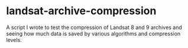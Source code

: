 # landsat-archive-compression
A script I wrote to test the compression of Landsat 8 and 9 archives and seeing how much data is saved by various algorithms and compression levels. 
